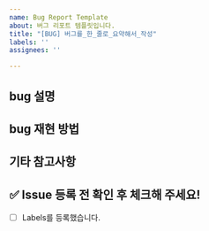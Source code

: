 ```yaml
---
name: Bug Report Template
about: 버그 리포트 템플릿입니다.
title: "[BUG] 버그를_한_줄로_요약해서_작성"
labels: ''
assignees: ''

---
```


<!-- 버그 리포트 이슈 제목입니다. -->
<!-- [BUG] 버그를_한_줄로_요약해서_작성 -->

## bug 설명

<!-- 사진이 있다면 함께 첨부해 주세요 -->

## bug 재현 방법

## 기타 참고사항

<!-- 없다면 적지 않으셔도 됩니다. -->

## ✅ Issue 등록 전 확인 후 체크해 주세요!

<!-- 확인 후 x 표시 해 주세요. -->

- [ ] Labels를 등록했습니다.
